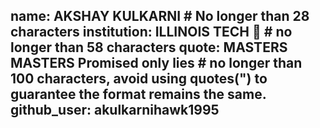 name: AKSHAY KULKARNI # No longer than 28 characters
institution: ILLINOIS TECH 🚩 # no longer than 58 characters
quote: MASTERS MASTERS Promised only lies  # no longer than 100 characters, avoid using quotes(") to guarantee the format remains the same.
github_user: akulkarnihawk1995
---
